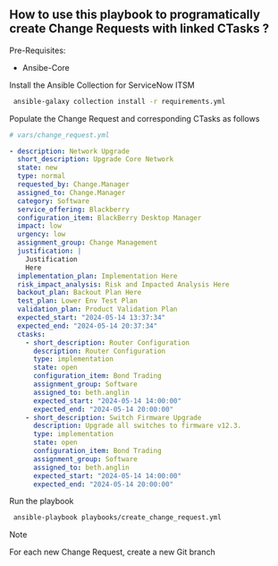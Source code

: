 ## How to use this playbook to programatically create Change Requests with linked CTasks ?

Pre-Requisites:
- Ansibe-Core


Install the Ansible Collection for ServiceNow ITSM
```bash
 ansible-galaxy collection install -r requirements.yml
```


Populate the Change Request and corresponding CTasks as follows

```yaml
# vars/change_request.yml

- description: Network Upgrade
  short_description: Upgrade Core Network
  state: new
  type: normal
  requested_by: Change.Manager
  assigned_to: Change.Manager
  category: Software
  service_offering: Blackberry
  configuration_item: BlackBerry Desktop Manager
  impact: low
  urgency: low
  assignment_group: Change Management
  justification: | 
    Justification
    Here
  implementation_plan: Implementation Here
  risk_impact_analysis: Risk and Impacted Analysis Here
  backout_plan: Backout Plan Here
  test_plan: Lower Env Test Plan
  validation_plan: Product Validation Plan
  expected_start: "2024-05-14 13:37:34"
  expected_end: "2024-05-14 20:37:34"
  ctasks:
    - short_description: Router Configuration
      description: Router Configuration
      type: implementation
      state: open
      configuration_item: Bond Trading
      assignment_group: Software
      assigned_to: beth.anglin
      expected_start: "2024-05-14 14:00:00"
      expected_end: "2024-05-14 20:00:00"
    - short_description: Switch Firmware Upgrade
      description: Upgrade all switches to firmware v12.3.
      type: implementation
      state: open
      configuration_item: Bond Trading
      assignment_group: Software
      assigned_to: beth.anglin
      expected_start: "2024-05-14 14:00:00"
      expected_end: "2024-05-14 20:00:00"

```
Run the playbook

```bash
 ansible-playbook playbooks/create_change_request.yml
```

> [!NOTE]  
> For each new Change Request, create a new Git branch
